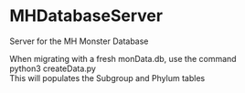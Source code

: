 # MHDatabaseServer
Server for the MH Monster Database

When migrating with a fresh monData.db, use the command <br />
python3 createData.py <br />
This will populates the Subgroup and Phylum tables
